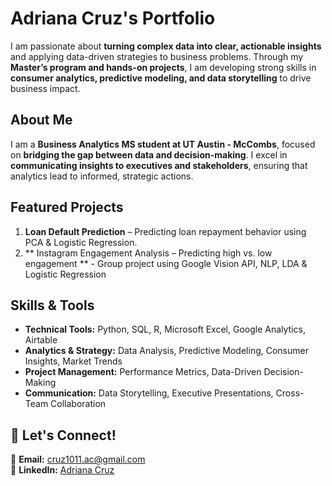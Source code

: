 # Adriana Cruz's Portfolio

I am passionate about **turning complex data into clear, actionable insights** and applying data-driven strategies to business problems. Through my **Master’s program and hands-on projects**, I am developing strong skills in **consumer analytics, predictive modeling, and data storytelling** to drive business impact.  

## About Me  
I am a **Business Analytics MS student at UT Austin - McCombs**, focused on **bridging the gap between data and decision-making**. I excel in **communicating insights to executives and stakeholders**, ensuring that analytics lead to informed, strategic actions.  

## Featured Projects  
1. **Loan Default Prediction** – Predicting loan repayment behavior using PCA & Logistic Regression.
2. ** Instagram Engagement Analysis – Predicting high vs. low engagement ** - Group project using Google Vision API, NLP, LDA & Logistic Regression

## Skills & Tools  
- **Technical Tools:** Python, SQL, R, Microsoft Excel, Google Analytics, Airtable  
- **Analytics & Strategy:** Data Analysis, Predictive Modeling, Consumer Insights, Market Trends  
- **Project Management:** Performance Metrics, Data-Driven Decision-Making  
- **Communication:** Data Storytelling, Executive Presentations, Cross-Team Collaboration  

## 📩 Let's Connect!  
📧 **Email:** cruz1011.ac@gmail.com  
💼 **LinkedIn:** [Adriana Cruz](https://www.linkedin.com/in/adriana-cruz-32541523b/)  
